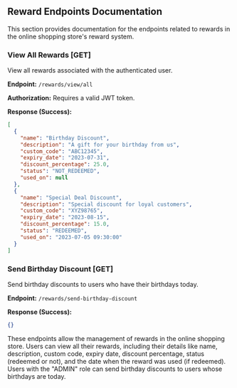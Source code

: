## Reward Endpoints Documentation

This section provides documentation for the endpoints related to rewards in the online shopping store's reward system.

### View All Rewards [GET]

View all rewards associated with the authenticated user.

**Endpoint:** `/rewards/view/all`

**Authorization:** Requires a valid JWT token.

**Response (Success):**

```json
[
  {
    "name": "Birthday Discount",
    "description": "A gift for your birthday from us",
    "custom_code": "ABC12345",
    "expiry_date": "2023-07-31",
    "discount_percentage": 25.0,
    "status": "NOT_REDEEMED",
    "used_on": null
  },
  {
    "name": "Special Deal Discount",
    "description": "Special discount for loyal customers",
    "custom_code": "XYZ98765",
    "expiry_date": "2023-08-15",
    "discount_percentage": 15.0,
    "status": "REDEEMED",
    "used_on": "2023-07-05 09:30:00"
  }
]
```

### Send Birthday Discount [GET]

Send birthday discounts to users who have their birthdays today.

**Endpoint:** `/rewards/send-birthday-discount`

**Response (Success):**

```json
{}
```

These endpoints allow the management of rewards in the online shopping store. Users can view all their rewards, including their details like name, description, custom code, expiry date, discount percentage, status (redeemed or not), and the date when the reward was used (if redeemed). Users with the "ADMIN" role can send birthday discounts to users whose birthdays are today.

